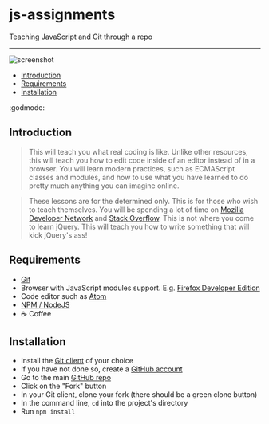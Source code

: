 # js-assignments
Teaching JavaScript and Git through a repo
- - -
![screenshot](https://i.imgur.com/KiwjtDV.png)

- [Introduction](#introduction)
- [Requirements](#requirements)
- [Installation](#installtion)

:godmode:

## Introduction
> This will teach you what real coding is like. Unlike other resources, this will
> teach you how to edit code inside of an editor instead of in a browser. You will
> learn modern practices, such as ECMAScript classes and modules, and how to use
> what you have learned to do pretty much anything you can imagine online.

> These lessons are for the determined only. This is for those who wish to teach
> themselves. You will be spending a lot of time on [Mozilla Developer Network](https://developer.mozilla.org/en-US/docs/)
and [Stack Overflow](https://stackoverflow.com/). This is not where you come to
> learn jQuery. This will teach you how to write something that will kick jQuery's
> ass!

## Requirements
- [Git](https://git-scm.com/)
- Browser with JavaScript modules support. E.g. [Firefox Developer Edition](https://www.mozilla.org/en-US/firefox/developer/)
- Code editor such as [Atom](https://atom.io)
- [NPM / NodeJS](https://nodejs.org/)
- :coffee: Coffee

## Installation
- Install the [Git client](https://git-scm.com/download) of your choice
- If you have not done so, create a [GitHub account](https://github.com/join)
- Go to the main [GitHub repo](https://github.com/shgysk8zer0/js-assignments)
- Click on the "Fork" button
- In your Git client, clone your fork (there should be a green clone button)
- In the command line, `cd` into the project's directory
- Run `npm install`
